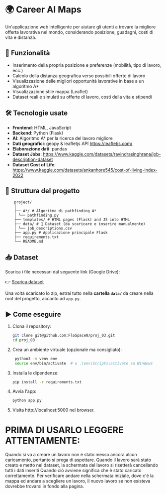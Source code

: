 # 🌍 Career AI Maps

Un'applicazione web intelligente per aiutare gli utenti a trovare la migliore offerta lavorativa nel mondo, considerando posizione, guadagni, costi di vita e distanza.

## 📌 Funzionalità

- Inserimento della propria posizione e preferenze (mobilità, tipo di lavoro, ecc.)
- Calcolo della distanza geografica verso possibili offerte di lavoro
- Visualizzazione delle migliori opportunità lavorative in base a un algoritmo A*
- Visualizzazione stile mappa (Leaflet)
- Dataset reali e simulati su offerte di lavoro, costi della vita e stipendi

## 🛠️ Tecnologie usate

- **Frontend**: HTML, JavaScript
- **Backend**: Python (Flask)
- **AI**: Algoritmo A* per la ricerca del lavoro migliore
- **Dati geografici**: geopy & leafletjs API https://leafletjs.com/
- **Elaborazione dati**: pandas
- **Dataset Jobs**: https://www.kaggle.com/datasets/ravindrasinghrana/job-description-dataset
- **Dataset Cost of Life**: https://www.kaggle.com/datasets/ankanhore545/cost-of-living-index-2022

## 📂 Struttura del progetto

        project/
        │
        ├── A*/ # Algoritmo di pathfinding A*
        │ └── pathfinding.py
        ├── templates/ # HTML pages (Flask) and JS into HTML
        ├── data/ # 🔽 Dataset (da scaricare e inserire manualmente)
        │ └── job_descriptions.csv
        ├── app.py # Applicazione principale Flask
        ├── requirements.txt
        └── README.md



## 📥 Dataset

Scarica i file necessari dal seguente link (Google Drive):

👉 [Scarica dataset](https://drive.google.com/drive/folders/1fud-aUBoIciJydLr25gSKKhCfPAWrvFf?usp=drive_link)

Una volta scaricato lo zip, estrai tutto nella **cartella `data/`** da creare nella root del progetto, accanto ad `app.py`.

## ▶️ Come eseguire

1. Clona il repository:
   ```bash
   git clone git@github.com:FloSpace0/proj_03.git
   cd proj_03

2. Crea un ambiente virtuale (opzionale ma consigliato):

   ```bash
    python3 -m venv env
    source env/bin/activate  # o .\env\Scripts\activate su Windows
   
3. Installa le dipendenze:
    ```bash
    pip install -r requirements.txt


4. Avvia l'app:

    ```bash
    python app.py
    
5. Visita http://localhost:5000 nel browser.


# PRIMA DI USARLO LEGGERE ATTENTAMENTE:
Quando si va a creare un lavoro non è stato messo ancora alcun caricamento, pertanto si prega di aspettare.
Quando il lavoro sarà stato creato e metto nel dataset, la schermata del lavoro si risetterà cancellando tutti i dati inseriti
Quando ciò avviene significa che è stato caricato correttamente.
Per verificare andare nella schermata iniziale, dove c'è la mappa ed andare a scegliere un lavoro, il nuovo lavoro se non esisteva dovrebbe trovarsi in fondo alla pagina.

